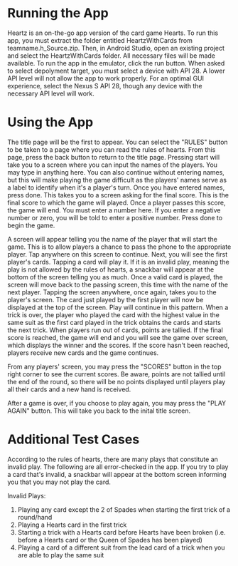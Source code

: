 # Running the App
Heartz is an on-the-go app version of the card game Hearts. To run this app, you must extract the folder entitled HeartzWithCards from teamname.h_Source.zip. Then, in Android Studio, open an existing project and select the HeartzWithCards folder. All necessary files will be made available. To run the app in the emulator, click the run button. When asked to select depolyment target, you must select a device with API 28. A lower API level will not allow the app to work properly. For an optimal GUI experience, select the Nexus S API 28, though any device with the necessary API level will work.

# Using the App
The title page will be the first to appear. You can select the "RULES" button to be taken to a page where you can read the rules of hearts. From this page, press the back button to return to the title page. Pressing start will take you to a screen where you can input the names of the players. You may type in anything here. You can also continue without entering names, but this will make playing the game difficult as the players' names serve as a label to identify when it's a player's turn. Once you have entered names, press done. This takes you to a screen asking for the final score. This is the final score to which the game will played. Once a player passes this score, the game will end. You must enter a number here. If you enter a negative number or zero, you will be told to enter a positive number. Press done to begin the game. 

A screen will appear telling you the name of the player that will start the game. This is to allow players a chance to pass the phone to the appropriate player. Tap anywhere on this screen to continue. Next, you will see the first player's cards. Tapping a card will play it. If it is an invalid play, meaning the play is not allowed by the rules of hearts, a snackbar will appear at the bottom of the screen telling you as much. Once a valid card is played, the screen will move back to the passing screen, this time with the name of the next player. Tapping the screen anywhere, once again, takes you to the player's screen. The card just played by the first player will now be displayed at the top of the screen. Play will continue in this pattern. When a trick is over, the player who played the card with the highest value in the same suit as the first card played in the trick obtains the cards and starts the next trick. When players run out of cards, points are tallied. If the final score is reached, the game will end and you will see the game over screen, which displays the winner and the scores. If the score hasn't been reached, players receive new cards and the game continues.

From any players' screen, you may press the "SCORES" button in the top right corner to see the current scores. Be aware, points are not tallied until the end of the round, so there will be no points displayed until players play all their cards and a new hand is received.

After a game is over, if you choose to play again, you may press the "PLAY AGAIN" button. This will take you back to the inital title  screen.

# Additional Test Cases
According to the rules of hearts, there are many plays that constitute an invalid play. The following are all error-checked in the app. If you try to play a card that's invalid, a snackbar will appear at the bottom screen informing you that you may not play the card.

Invalid Plays:
1. Playing any card except the 2 of Spades when starting the first trick of a round/hand
2. Playing a Hearts card in the first trick
3. Starting a trick with a Hearts card before Hearts have been broken (i.e. before a Hearts card or the Queen of Spades has been played)
4. Playing a card of a different suit from the lead card of a trick when you are able to play the same suit

